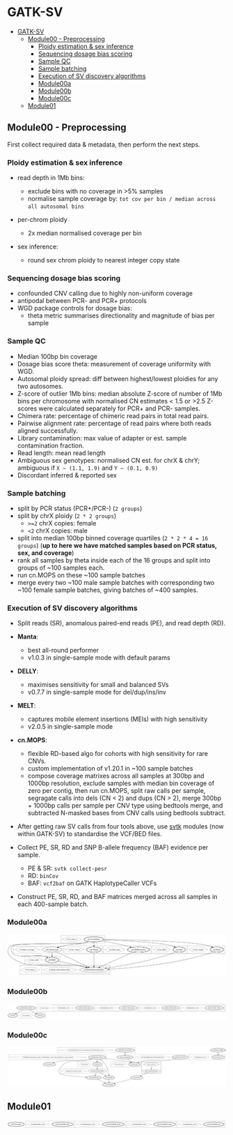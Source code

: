 # GATK-SV

- [GATK-SV](#gatk-sv)
  - [Module00 - Preprocessing](#module00---preprocessing)
    - [Ploidy estimation & sex inference](#ploidy-estimation--sex-inference)
    - [Sequencing dosage bias scoring](#sequencing-dosage-bias-scoring)
    - [Sample QC](#sample-qc)
    - [Sample batching](#sample-batching)
    - [Execution of SV discovery algorithms](#execution-of-sv-discovery-algorithms)
    - [Module00a](#module00a)
    - [Module00b](#module00b)
    - [Module00c](#module00c)
  - [Module01](#module01)

## Module00 - Preprocessing

First collect required data & metadata, then perform the next steps.

### Ploidy estimation & sex inference

- read depth in 1Mb bins:
  - exclude bins with no coverage in >5% samples
  - normalise sample coverage by:
    `tot cov per bin / median across all autosomal bins`
- per-chrom ploidy
  - 2x median normalised coverage per bin
- sex inference:

  - round sex chrom ploidy to nearest integer copy state

### Sequencing dosage bias scoring

- confounded CNV calling due to highly non-uniform coverage
- antipodal between PCR- and PCR+ protocols
- WGD package controls for dosage bias:
  - theta metric summarises directionality and magnitude of bias per sample

### Sample QC

- Median 100bp bin coverage
- Dosage bias score theta: measurement of coverage uniformity with WGD.
- Autosomal ploidy spread: diff between highest/lowest ploidies for any two
  autosomes.
- Z-score of outlier 1Mb bins: median absolute Z-score of number of 1Mb bins per
  chromosome with normalised CN estimates < 1.5 or >2.5 Z-scores were calculated
  separately for PCR+ and PCR- samples.
- Chimera rate: percentage of chimeric read pairs in total read pairs.
- Pairwise alignment rate: percentage of read pairs where both reads aligned
  successfully.
- Library contamination: max value of adapter or est. sample contamination
  fraction.
- Read length: mean read length
- Ambiguous sex genotypes: normalised CN est. for chrX & chrY; ambiguous if
  `X ~ (1.1, 1.9)` and `Y ~ (0.1, 0.9)`
- Discordant inferred & reported sex

### Sample batching

- split by PCR status (PCR+/PCR-) (`2 groups`)
- split by chrX ploidy (`2 * 2 groups`)
  - `>=2` chrX copies: female
  - `<2` chrX copies: male
- split into median 100bp binned coverage quartiles (`2 * 2 * 4 = 16 groups`)
  (**up to here we have matched samples based on PCR status, sex, and
  coverage**)
- rank all samples by theta inside each of the 16 groups and split into groups
  of ~100 samples each.
- run cn.MOPS on these ~100 sample batches
- merge every two ~100 male sample batches with corresponding two ~100 female
  sample batches, giving batches of ~400 samples.

### Execution of SV discovery algorithms

- Split reads (SR), anomalous paired-end reads (PE), and read depth (RD).
- **Manta**:
  - best all-round performer
  - v1.0.3 in single-sample mode with default params
- **DELLY**:
  - maximises sensitivity for small and balanced SVs
  - v0.7.7 in single-sample mode for del/dup/ins/inv
- **MELT**:
  - captures mobile element insertions (MEIs) with high sensitivity
  - v2.0.5 in single-sample mode
- **cn.MOPS**:

  - flexible RD-based algo for cohorts with high sensitivity for rare CNVs.
  - custom implementation of v1.20.1 in ~100 sample batches
  - compose coverage matrixes across all samples at 300bp and 1000bp resolution,
    exclude samples with median bin coverage of zero per contig, then run
    cn.MOPS, split raw calls per sample, segragate calls into dels (CN < 2) and
    dups (CN > 2), merge 300bp + 1000bp calls per sample per CNV type using
    bedtools merge, and subtracted N-masked bases from CNV calls using bedtools
    subtract.

- After getting raw SV calls from four tools above, use
  [svtk](https://github.com/talkowski-lab/svtk) modules (now within GATK-SV) to
  standardise the VCF/BED files.
- Collect PE, SR, RD and SNP B-allele frequency (BAF) evidence per sample.
  - PE & SR: `svtk collect-pesr`
  - RD: `binCov`
  - BAF: `vcf2baf` on GATK HaplotypeCaller VCFs
- Construct PE, SR, RD, and BAF matrices merged across all samples in each
  400-sample batch.

### Module00a

![Module00a](figures/Module00a.wdl.graph.png)

### Module00b

![Module00b](figures/Module00b.wdl.graph.png)

### Module00c

![Module00c](figures/Module00c.wdl.graph.png)

## Module01

![Module01](figures/Module01.wdl.graph.png)
